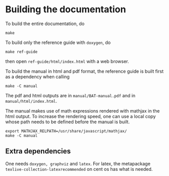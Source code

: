 Building the documentation
==========================

To build the entire documentation, do

    make

To build only the reference guide with `doxygen`, do

    make ref-guide

then open `ref-guide/html/index.html` with a web browser.

To build the manual in html and pdf format, the reference guide is built first
as a dependency when calling

    make -C manual

The pdf and html outputs are in `manual/BAT-manual.pdf` and in
`manual/html/index.html`.

The manual makes use of math expressions rendered with mathjax in the
html output. To increase the rendering speed, one can use a local copy
whose path needs to be defined before the manual is built.

    export MATHJAX_RELPATH=/usr/share/javascript/mathjax/
    make -C manual

Extra dependencies
------------------

One needs `doxygen, graphviz` and `latex`. For latex, the metapackage
`texlive-collection-latexrecommended` on cent os has what is needed.
